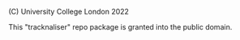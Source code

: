 (C) University College London 2022

This "tracknaliser" repo package is granted into the public domain.